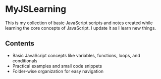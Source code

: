 # MyJSLearning

This is my collection of basic JavaScript scripts and notes created while learning the core concepts of JavaScript. I update it as I learn new things.

## Contents
- Basic JavaScript concepts like variables, functions, loops, and conditionals
- Practical examples and small code snippets
- Folder-wise organization for easy navigation

